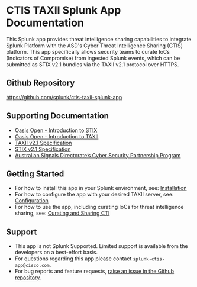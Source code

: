 # CTIS TAXII Splunk App Documentation

This Splunk app provides threat intelligence sharing capabilities to integrate Splunk Platform with the ASD's Cyber Threat Intelligence Sharing (CTIS) platform.
This app specifically allows security teams to curate IoCs (Indicators of Compromise) from ingested Splunk events, which can be submitted as STIX v2.1 bundles via the TAXII v2.1 protocol over HTTPS.

## Github Repository
<https://github.com/splunk/ctis-taxii-splunk-app>

## Supporting Documentation
- [Oasis Open - Introduction to STIX](https://oasis-open.github.io/cti-documentation/stix/intro.html)
- [Oasis Open - Introduction to TAXII](https://oasis-open.github.io/cti-documentation/taxii/intro.html)
- [TAXII v2.1 Specification](https://docs.oasis-open.org/cti/taxii/v2.1/os/taxii-v2.1-os.html)
- [STIX v2.1 Specification](https://docs.oasis-open.org/cti/stix/v2.1/os/stix-v2.1-os.html)
- [Australian Signals Directorate’s Cyber Security Partnership Program](https://www.cyber.gov.au/partnershipprogram)

## Getting Started
- For how to install this app in your Splunk environment, see: [Installation](installation.md)
- For how to configure the app with your desired TAXII server, see: [Configuration](configuration.md)
- For how to use the app, including curating IoCs for threat intelligence sharing, see: [Curating and Sharing CTI](cti-mgmt/index.md)

## Support
- This app is not Splunk Supported. Limited support is available from the developers on a best-effort basis.
- For questions regarding this app please contact `splunk-ctis-app@cisco.com`.
- For bug reports and feature requests, [raise an issue in the Github repository](https://github.com/splunk/ctis-taxii-splunk-app/issues/new/choose).